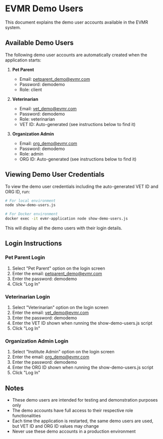 # EVMR Demo Users

This document explains the demo user accounts available in the EVMR system.

## Available Demo Users

The following demo user accounts are automatically created when the application starts:

1. **Pet Parent**
   - Email: petparent_demo@evmr.com
   - Password: demodemo
   - Role: client

2. **Veterinarian**
   - Email: vet_demo@evmr.com
   - Password: demodemo
   - Role: veterinarian
   - VET ID: Auto-generated (see instructions below to find it)

3. **Organization Admin**
   - Email: org_demo@evmr.com
   - Password: demodemo
   - Role: admin
   - ORG ID: Auto-generated (see instructions below to find it)

## Viewing Demo User Credentials

To view the demo user credentials including the auto-generated VET ID and ORG ID, run:

```bash
# For local environment
node show-demo-users.js

# For Docker environment
docker exec -it evmr-application node show-demo-users.js
```

This will display all the demo users with their login details.

## Login Instructions

### Pet Parent Login
1. Select "Pet Parent" option on the login screen
2. Enter the email: petparent_demo@evmr.com
3. Enter the password: demodemo
4. Click "Log In"

### Veterinarian Login
1. Select "Veterinarian" option on the login screen
2. Enter the email: vet_demo@evmr.com
3. Enter the password: demodemo
4. Enter the VET ID shown when running the show-demo-users.js script
5. Click "Log In"

### Organization Admin Login
1. Select "Institute Admin" option on the login screen
2. Enter the email: org_demo@evmr.com
3. Enter the password: demodemo
4. Enter the ORG ID shown when running the show-demo-users.js script
5. Click "Log In"

## Notes

- These demo users are intended for testing and demonstration purposes only
- The demo accounts have full access to their respective role functionalities
- Each time the application is restarted, the same demo users are used, but VET ID and ORG ID values may change
- Never use these demo accounts in a production environment 
